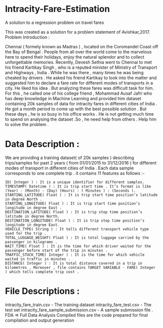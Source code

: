 # Intracity-Fare-Estimation
A solution to a regression problem on travel fares

This was created as a solution for a problem statement of Avishkar,2017.
Problem Introduction :

Chennai ( formely known as Madras ) , located on the Coromandel Coast off the Bay of Bengal . People from all over the world come to the marvelous here to spend their holidays, enjoy the natural splendor and to collect unforgettable memories. Recently, Devesh Sethia went to Chennai to met his friend Kartikay Singh , who is a reputed minister of Ministry of Transport and Highways , India . While he was there , many times he was being cheated by drivers . He asked his friend Kartikay to look into the matter and suggested him to declare a fare rate for different modes of transports in a city. He liked his idea . But analyzing these fares was difficult task for him. For this , he called one of his college friend , Mohammad Ausaf Jafri who has deep knowledge in Machine Learning and provided him dataset containing 20k samples of data for intracity fares in different cities of India . He got a month period to come up with the best possible solution . But these days , he is so busy in his office works . He is not getting much time to spend on analysing the dataset .So , he need help from others . Help him to solve the problem .

# Data Description :

We are providing a training dataset( of 20k samples ) describing trips/samples for past 2 years ( from 01/01/2015 to 31/12/2016 ) for different modes of transport in different cities of India . Each data sample corresponds to one complete trip . it contains 11 features as follows :-

    ID( Integer ) : It is a unique identifier for different samples.
    TIMESTAMP( Datetime ) : It is trip start time . It’s format is like (Year) - (Month) - (Day) (Hours) : ( Minutes ) : (Seconds ).
    STARTING_LATITUDE( Float ) : It is trip start time position’s latitude in degree North .
    STARTING_LONGITUDE( Float ) : It is trip start time position’s longitude in degree East .
    DESTINATION_LATITUDE( Float ) : It is trip stop time position’s latitude in degree North.
    DESTINATION_LONGITUDE( Float ) : It is trip stop time position’s longitude in degree East.
    VEHICLE_TYPE( String ) : It tells different transport vehicle type used for the trip .
    TOTAL_LUGGAGE_WEIGHT( Float ) : It is total luggage carried by the passenger in kilograms .
    WAIT_TIME( Float ) : It is the time for which driver waited for the passenger before start of the trip in minutes .
    TRAFFIC_STUCK_TIME( Integer ) : It is the time for which vehicle waited in traffic in minutes .
    DISTANCE( Integer ) : It is total distance covered in a trip in kilometres . Moreover , file contains TARGET VARIABLE - FARE( Integer ) which tells complete trip cost .

# File Descriptions :

intracity_fare_train.csv - The training dataset 
intracity_fare_test.csv - The test set 
intracity_fare_sample_submission.csv - A sample submission file .
FDA => Full Data Analysis
Compiled files are the code prepared for final compilation and output generation

